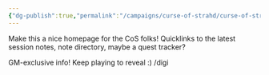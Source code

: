 ```yaml
---
{"dg-publish":true,"permalink":"/campaigns/curse-of-strahd/curse-of-strahd/","title":"Campaign Home | Curse of Strahd"}
---
```



Make this a nice homepage for the CoS folks! Quicklinks to the latest session notes, note directory, maybe a quest tracker?

GM-exclusive info! Keep playing to reveal :)
/digi